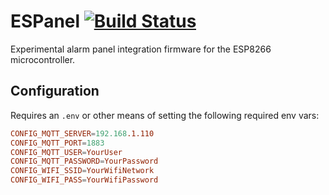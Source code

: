 # ESPanel [![Build Status](https://travis-ci.com/kariudo/ESPanel.svg?branch=master)](https://travis-ci.com/kariudo/ESPanel)

Experimental alarm panel integration firmware for the ESP8266 microcontroller.


## Configuration

Requires an `.env` or other means of setting the following required env vars:

```conf
CONFIG_MQTT_SERVER=192.168.1.110
CONFIG_MQTT_PORT=1883
CONFIG_MQTT_USER=YourUser
CONFIG_MQTT_PASSWORD=YourPassword
CONFIG_WIFI_SSID=YourWifiNetwork
CONFIG_WIFI_PASS=YourWifiPassword
```
